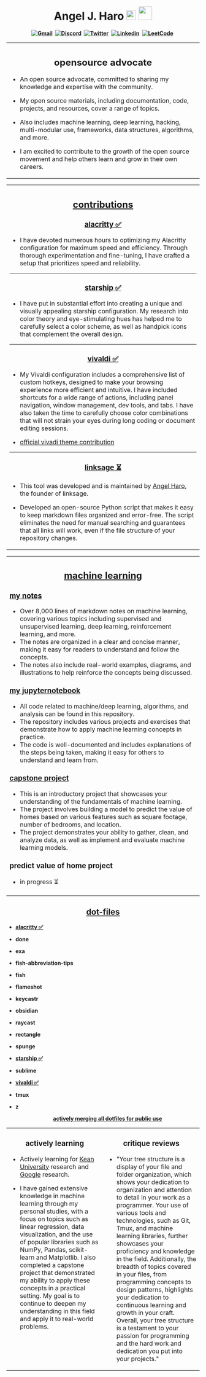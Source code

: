 <h1 align="center"><b> Angel J. Haro 
<img src="https://docs.google.com/uc?export=download&id=1JqFc6WL-cTtJBQgW9tusQAZhQ3H9hGae" alt="" height="25" >
<img src="https://docs.google.com/uc?export=download&id=1HsBpakQVutfOmxBcPbGpKdo_oGEoKJZT" alt="" height="35" >
</h1>

<!-- START  -->
<div align="center">
<a href="mailto: io.aharo24@gmail.com"><img src="https://img.shields.io/badge/Gmail-D14836?style=for-the-badge&logo=gmail&logoColor=white" alt="Gmail" /></a>&nbsp;
<a href="https://discord.gg/HDDQ6pUMHt"><img src="https://img.shields.io/badge/Discord-7289DA?style=for-the-badge&logo=discord&logoColor=white" alt="Discord" /></a>&nbsp;
<a href="https://twitter.com/aharo24"><img src="https://img.shields.io/badge/Twitter-1DA1F2?style=for-the-badge&logo=twitter&logoColor=white" alt="Twitter" /></a>&nbsp;
<a href="https://www.linkedin.com/in/aharo24/"><img src="https://img.shields.io/badge/LinkedIn-0077B5?style=for-the-badge&logo=linkedin&logoColor=white" alt="Linkedin" /></a>&nbsp;
<a href="https://leetcode.com/aharo24/"><img src="https://img.shields.io/badge/-LeetCode-FFA116?style=for-the-badge&logo=LeetCode&logoColor=black" alt="LeetCode" /></a>&nbsp;
<br/>
</div>  
<!-- END -->






<!-- START -->
<table><tr><td valign="top" width="50%">
<h2 align="center"> opensource advocate </a> </h2>

- An open source advocate, committed to sharing my knowledge and expertise with the community. 

- My open source materials, including documentation, code, projects, and resources, cover a range of topics. 

- Also includes machine learning, deep learning, hacking, multi-modular use, frameworks, data structures, algorithms, and more. 

- I am excited to contribute to the growth of the open source movement and help others learn and grow in their own careers.  

</tr></tr></table> 
<!-- END -->







<!-- START -->
<table><tr><td valign="top" width="50%">
<h2 align="center"> <a href="https://github.com/aharo24"> contributions </a> </h2>


<h3 align="center"> <a href="https://github.com/aharo24/dot-alacritty"> alacritty ✅ </a> </h3>

- I have devoted numerous hours to optimizing my Alacritty configuration for maximum speed and efficiency. Through thorough experimentation and fine-tuning, I have crafted a setup that prioritizes speed and reliability.

---
<h3 align="center"> <a href="https://github.com/aharo24/dot-starship"> starship ✅ </a> </h3>

- I have put in substantial effort into creating a unique and visually appealing starship configuration. My research into color theory and eye-stimulating hues has helped me to carefully select a color scheme, as well as handpick icons that complement the overall design.

---
<h3 align="center"> <a href="https://github.com/aharo24/dot-vivaldi"> vivaldi ✅ </a> </h3>

- My Vivaldi configuration includes a comprehensive list of custom hotkeys, designed to make your browsing experience more efficient and intuitive. I have included shortcuts for a wide range of actions, including panel navigation, window management, dev tools, and tabs. I have also taken the time to carefully choose color combinations that will not strain your eyes during long coding or document editing sessions.

- [official vivadi theme contribution](https://themes.vivaldi.net/themes/nV6vpPxDvdN)


---
<h3 align="center"> <a href="https://github.com/aharo24/aharo24/universal-markdown-linker"> linksage ⏳ </a> </h3>

- This tool was developed and is maintained by [Angel Haro](https://www.linkedin.com/in/aharo24/), the founder of linksage.

- Developed an open-source Python script that makes it easy to keep markdown files organized and error-free. The script eliminates the need for manual searching and guarantees that all links will work, even if the file structure of your repository changes.

</tr></tr></table> 
<!-- END -->







<!-- START -->
<table><tr><td valign="top" width="50%">
<h2 align="center"><a href="https://github.com/aharo24"> machine learning </a> </h2>

### [my notes](https://github.com/aharo24/opensource/tree/main/machine-learning)
- Over 8,000 lines of markdown notes on machine learning, covering various topics including supervised and unsupervised learning, deep learning, reinforcement learning, and more.
- The notes are organized in a clear and concise manner, making it easy for readers to understand and follow the concepts.
- The notes also include real-world examples, diagrams, and illustrations to help reinforce the concepts being discussed.

### [my jupyternotebook](https://github.com/aharo24/machine-learning-jupyternotebook)
- All code related to machine/deep learning, algorithms, and analysis can be found in this repository.
- The repository includes various projects and exercises that demonstrate how to apply machine learning concepts in practice.
- The code is well-documented and includes explanations of the steps being taken, making it easy for others to understand and learn from.

### [capstone project](https://github.com/aharo24/machine-learning-jupyternotebook/blob/main/Projects/Capstone.ipynb)
- This is an introductory project that showcases your understanding of the fundamentals of machine learning.
- The project involves building a model to predict the value of homes based on various features such as square footage, number of bedrooms, and location.
- The project demonstrates your ability to gather, clean, and analyze data, as well as implement and evaluate machine learning models.

### predict value of home project 
- in progress ⏳

</tr></tr></table> 
<!-- END -->











<!-- START -->
<h2 align="center"> <a href="https://github.com/aharo24/opensource/tree/main/dotfiles"> dot-files </a> </h2>

- [alacritty ✅](https://github.com/aharo24/dot-alacritty)
- done
- exa
- fish-abbreviation-tips
- fish
- flameshot
- keycastr 
- obsidian
- raycast
- rectangle
- spunge
- [starship ✅](https://github.com/aharo24/dot-starship)
- sublime
- [vivaldi  ✅](https://github.com/aharo24/dot-vivaldi)
- tmux
- z

  <div align="center"> <a href="https://github.com/aharo24/opensource/tree/main/dotfiles"> actively merging all dotfiles for public use
 </a> </div>

</tr></tr></table> 
<!-- END -->






<!-- START -->
<table><tr><td valign="top" width="50%">
<h3 align="center"> actively learning </h3>

- Actively learning for [Kean University](https://www.kean.edu) research and [Google](https://research.google/research-areas/natural-language-processing/) research. 

- I have gained extensive knowledge in machine learning through my personal studies, with a focus on topics such as linear regression, data visualization, and the use of popular libraries such as NumPy, Pandas, scikit-learn and Matplotlib. I also completed a capstone project that demonstrated my ability to apply these concepts in a practical setting. My goal is to continue to deepen my understanding in this field and apply it to real-world problems.

<!-- MID -->
</td><td valign="top" width="50%">
<h3 align="center"> critique reviews </a> </h3>

- "Your tree structure is a display of your file and folder organization, which shows your dedication to organization and attention to detail in your work as a programmer. Your use of various tools and technologies, such as Git, Tmux, and machine learning libraries, further showcases your proficiency and knowledge in the field. Additionally, the breadth of topics covered in your files, from programming concepts to design patterns, highlights your dedication to continuous learning and growth in your craft. Overall, your tree structure is a testament to your passion for programming and the hard work and dedication you put into your projects."

</tr></tr></table> 
<!-- END -->